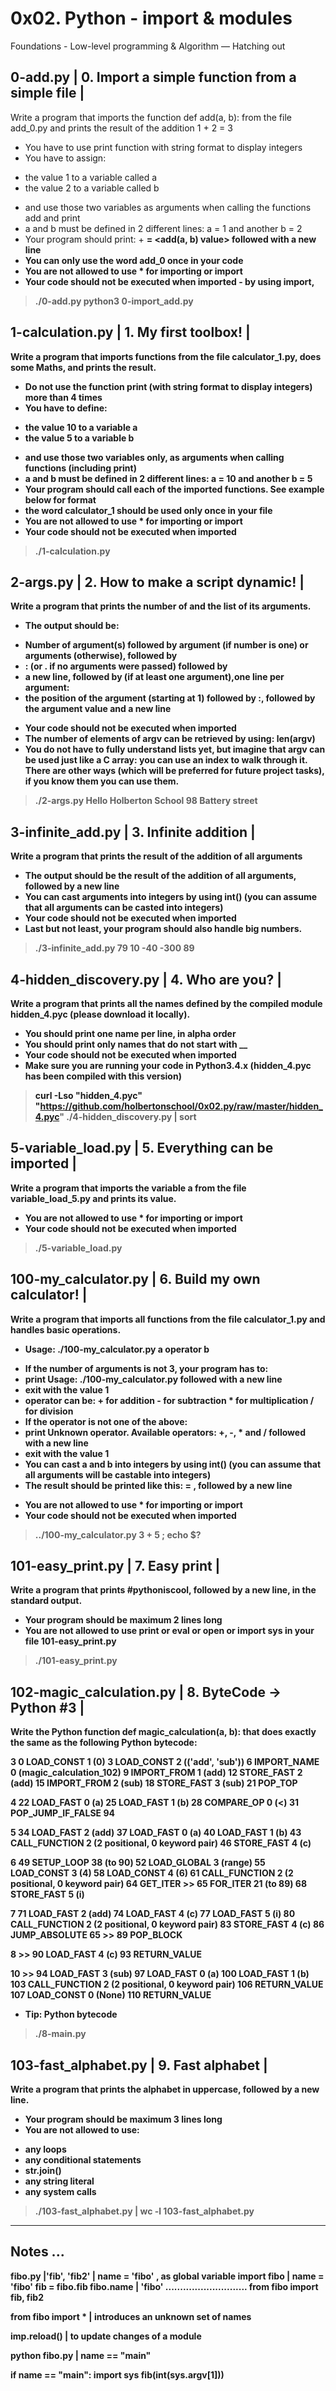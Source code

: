 
# 0x02. Python - import & modules
 Foundations - Low-level programming & Algorithm ― Hatching out

## 0-add.py   | 0. Import a simple function from a simple file |
  Write a program that imports the function def add(a, b): from the file add_0.py and prints the result of the addition 1 + 2 = 3
  * You have to use print function with string format to display integers
  * You have to assign:
  + the value 1 to a variable called a
  + the value 2 to a variable called b
  * and use those two variables as arguments when calling the functions add and print
  * a and b must be defined in 2 different lines: a = 1 and another b = 2
  * Your program should print: <a value> + <b value> = <add(a, b) value> followed with a new line
  * You can only use the word add_0 once in your code
  * You are not allowed to use * for importing or __import__
  * Your code should not be executed when imported - by using __import__,
  > ./0-add.py
  > python3 0-import_add.py
     
## 1-calculation.py  | 1. My first toolbox! |
  Write a program that imports functions from the file calculator_1.py, does some Maths, and prints the result.
  * Do not use the function print (with string format to display integers) more than 4 times
  * You have to define:
   + the value 10 to a variable a
   + the value 5 to a variable b
  * and use those two variables only, as arguments when calling functions (including print)
  * a and b must be defined in 2 different lines: a = 10 and another b = 5
  * Your program should call each of the imported functions. See example below for format
  * the word calculator_1 should be used only once in your file
  * You are not allowed to use * for importing or __import__
  * Your code should not be executed when imported
  > ./1-calculation.py
  
## 2-args.py   | 2. How to make a script dynamic! |
  Write a program that prints the number of and the list of its arguments.
  * The output should be:
   + Number of argument(s) followed by argument (if number is one) or arguments (otherwise), followed by
   + : (or . if no arguments were passed) followed by
   + a new line, followed by (if at least one argument),one line per argument:
   + the position of the argument (starting at 1) followed by :, followed by the argument value and a new line
  * Your code should not be executed when imported
  * The number of elements of argv can be retrieved by using: len(argv)
  * You do not have to fully understand lists yet, but imagine that argv can be used just like a C array: you can use an index to walk through it. There are other ways (which will be preferred for future project tasks), if you know them you can use them.
  > ./2-args.py Hello Holberton School 98 Battery street
  
## 3-infinite_add.py  | 3. Infinite addition |
  Write a program that prints the result of the addition of all arguments
  * The output should be the result of the addition of all arguments, followed by a new line
  * You can cast arguments into integers by using int() (you can assume that all arguments can be casted into integers)
  * Your code should not be executed when imported
  * Last but not least, your program should also handle big numbers. 
  > ./3-infinite_add.py 79 10 -40 -300 89
  
## 4-hidden_discovery.py   | 4. Who are you? |
  Write a program that prints all the names defined by the compiled module hidden_4.pyc (please download it locally).
  * You should print one name per line, in alpha order
  * You should print only names that do not start with __
  * Your code should not be executed when imported
  * Make sure you are running your code in Python3.4.x (hidden_4.pyc has been compiled with this version)
  > curl -Lso "hidden_4.pyc" "https://github.com/holbertonschool/0x02.py/raw/master/hidden_4.pyc"
  > ./4-hidden_discovery.py | sort
 
## 5-variable_load.py   | 5. Everything can be imported |
  Write a program that imports the variable a from the file variable_load_5.py and prints its value.
  * You are not allowed to use * for importing or __import__
  * Your code should not be executed when imported
  > ./5-variable_load.py

## 100-my_calculator.py  | 6. Build my own calculator! |
  Write a program that imports all functions from the file calculator_1.py and handles basic operations.
  * Usage: ./100-my_calculator.py a operator b
   + If the number of arguments is not 3, your program has to:
   + print Usage: ./100-my_calculator.py <a> <operator> <b> followed with a new line
   + exit with the value 1
   + operator can be: + for addition  - for subtraction  * for multiplication  / for division
   + If the operator is not one of the above:
   + print Unknown operator. Available operators: +, -, * and / followed with a new line
   + exit with the value 1
   + You can cast a and b into integers by using int() (you can assume that all arguments will be castable into integers)
   + The result should be printed like this: <a> <operator> <b> = <result>, followed by a new line
  * You are not allowed to use * for importing or __import__
  * Your code should not be executed when imported
  > ../100-my_calculator.py 3 + 5 ; echo $?


## 101-easy_print.py   | 7. Easy print |
  Write a program that prints #pythoniscool, followed by a new line, in the standard output.
  * Your program should be maximum 2 lines long
  * You are not allowed to use print or eval or open or import sys in your file 101-easy_print.py
  > ./101-easy_print.py

## 102-magic_calculation.py   | 8. ByteCode -> Python #3 |
  Write the Python function def magic_calculation(a, b): that does exactly the same as the following Python bytecode:

  3           0 LOAD_CONST               1 (0)
              3 LOAD_CONST               2 (('add', 'sub'))
              6 IMPORT_NAME              0 (magic_calculation_102)
              9 IMPORT_FROM              1 (add)
             12 STORE_FAST               2 (add)
             15 IMPORT_FROM              2 (sub)
             18 STORE_FAST               3 (sub)
             21 POP_TOP

  4          22 LOAD_FAST                0 (a)
             25 LOAD_FAST                1 (b)
             28 COMPARE_OP               0 (<)
             31 POP_JUMP_IF_FALSE       94

  5          34 LOAD_FAST                2 (add)
             37 LOAD_FAST                0 (a)
             40 LOAD_FAST                1 (b)
             43 CALL_FUNCTION            2 (2 positional, 0 keyword pair)
             46 STORE_FAST               4 (c)

  6          49 SETUP_LOOP              38 (to 90)
             52 LOAD_GLOBAL              3 (range)
             55 LOAD_CONST               3 (4)
             58 LOAD_CONST               4 (6)
             61 CALL_FUNCTION            2 (2 positional, 0 keyword pair)
             64 GET_ITER
        >>   65 FOR_ITER                21 (to 89)
             68 STORE_FAST               5 (i)

  7          71 LOAD_FAST                2 (add)
             74 LOAD_FAST                4 (c)
             77 LOAD_FAST                5 (i)
             80 CALL_FUNCTION            2 (2 positional, 0 keyword pair)
             83 STORE_FAST               4 (c)
             86 JUMP_ABSOLUTE           65
        >>   89 POP_BLOCK

  8     >>   90 LOAD_FAST                4 (c)
             93 RETURN_VALUE

 10     >>   94 LOAD_FAST                3 (sub)
             97 LOAD_FAST                0 (a)
            100 LOAD_FAST                1 (b)
            103 CALL_FUNCTION            2 (2 positional, 0 keyword pair)
            106 RETURN_VALUE
            107 LOAD_CONST               0 (None)
            110 RETURN_VALUE
  * Tip: Python bytecode
  > ./8-main.py

## 103-fast_alphabet.py   | 9. Fast alphabet |
  Write a program that prints the alphabet in uppercase, followed by a new line.
  * Your program should be maximum 3 lines long
  * You are not allowed to use:
   + any loops
   + any conditional statements
   + str.join()
   + any string literal
   + any system calls
  > ./103-fast_alphabet.py | wc -l 103-fast_alphabet.py
  


------------------------------------------------------------------------------------------------------------------------
Notes ...
------------------------------------------------------------------------------------------------------------------------

fibo.py   |'fib', 'fib2'
          | __name__ = 'fibo'   , as global variable
import fibo
          | __name__ = 'fibo' 
fib = fibo.fib
fibo.__name__     | 'fibo'
............................
from fibo import fib, fib2

from fibo import *      |  introduces an unknown set of names

imp.reload()    |  to update changes of a module

python fibo.py <arguments>     | __name__ == "__main__"

if __name__ == "__main__":
    import sys
    fib(int(sys.argv[1]))
    
    


